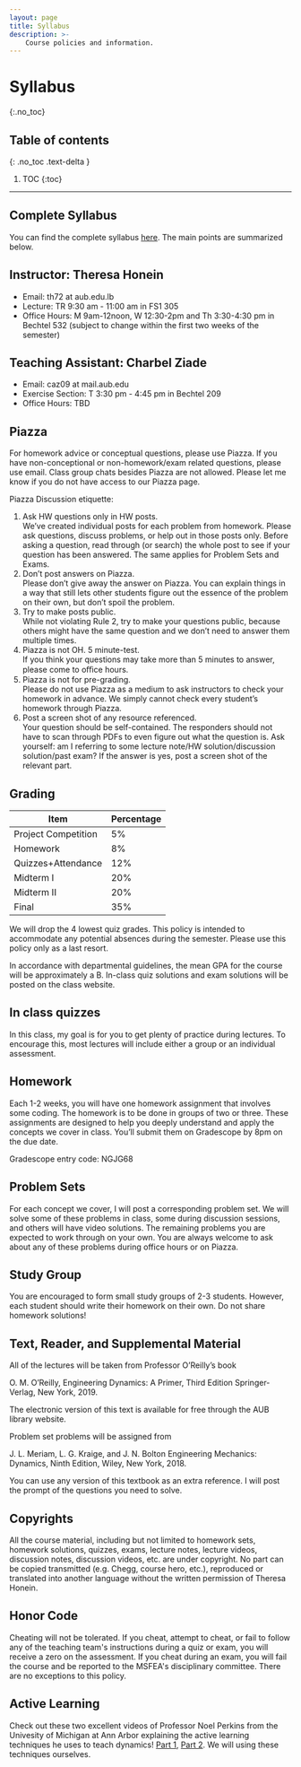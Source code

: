 ```yaml
---
layout: page
title: Syllabus
description: >-
    Course policies and information.
---
```


# Syllabus
{:.no_toc}

## Table of contents
{: .no_toc .text-delta }

1. TOC
{:toc}

---

## Complete Syllabus
You can find the complete syllabus [here](https://drive.google.com/file/d/1GaEhTCDMtyIplww_ql51YKvpQ-FzFdDF/view?usp=sharing).
The main points are summarized below.

## Instructor: Theresa Honein
- Email: th72 at aub.edu.lb
- Lecture: TR 9:30 am - 11:00 am in FS1 305
- Office Hours: M 9am-12noon, W 12:30-2pm and Th 3:30-4:30 pm in Bechtel 532 (subject to change within the first two weeks of the semester)

## Teaching Assistant: Charbel Ziade
- Email: caz09 at mail.aub.edu
- Exercise Section: T 3:30 pm - 4:45 pm in Bechtel 209
- Office Hours: TBD

## Piazza

For homework advice or conceptual questions, please use Piazza. If you have non-conceptional or non-homework/exam related questions, please use email. Class group chats besides Piazza are not allowed. Please let me know if you do not have access to our Piazza page.

Piazza Discussion etiquette:
1. Ask HW questions only in HW posts.\
We’ve created individual posts for each problem from homework. Please ask questions, discuss problems, or help out in those
posts only. Before asking a question, read through (or search) the whole post to see if your question has been answered. The same applies for Problem Sets and Exams.
2. Don’t post answers on Piazza.\
Please don’t give away the answer on Piazza. You can explain things in a way that still lets other students figure out the
essence of the problem on their own, but don’t spoil the problem.
3. Try to make posts public.\
While not violating Rule 2, try to make your questions public, because others might have the same question and we don’t
need to answer them multiple times.
4. Piazza is not OH. 5 minute-test.\
If you think your questions may take more than 5 minutes to answer, please come to oﬃce hours.
5. Piazza is not for pre-grading.\
Please do not use Piazza as a medium to ask instructors to check your homework in advance. We simply cannot check every
student’s homework through Piazza.
6. Post a screen shot of any resource referenced.\
Your question should be self-contained. The responders should not have to scan through PDFs to even figure out what the
question is. Ask yourself: am I referring to some lecture note/HW solution/discussion solution/past exam?
If the answer is yes, post a screen shot of the relevant part.

## Grading

| Item | Percentage |
| ---- | ---------- |
| Project Competition | 5% |
| Homework | 8% |
| Quizzes+Attendance | 12% |
| Midterm I | 20% |
| Midterm II | 20% |
| Final | 35% |

We will drop the 4 lowest quiz grades. This policy is intended to accommodate any potential absences during the semester. Please use this policy only as a last resort.

In accordance with departmental guidelines, the mean GPA for the course will be approximately a B. In-class quiz solutions and exam solutions will be posted on the class website.

## In class quizzes
In this class, my goal is for you to get plenty of practice during lectures. To encourage this, most lectures will include either a group or an individual assessment.

## Homework
Each 1-2 weeks, you will have one homework assignment that involves some coding. The homework is to be done in groups of two or three. These assignments are designed to help you deeply understand and apply the concepts we cover in class. You’ll submit them on Gradescope by 8pm on the due date.

Gradescope entry code: NGJG68

## Problem Sets
For each concept we cover, I will post a corresponding problem set. We will solve some of these problems in class, some during discussion sessions, and others will have video solutions. The remaining problems you are expected to work through on your own. You are always welcome to ask about any of these problems during office hours or on Piazza.

## Study Group
You are encouraged to form small study groups of 2-3 students. However, each student should write their homework on their own.
Do not share homework solutions!

## Text, Reader, and Supplemental Material
All of the lectures will be taken from Professor O’Reilly’s book

O. M. O’Reilly, Engineering Dynamics: A Primer, Third Edition
Springer-Verlag, New York, 2019.

The electronic version of this text is available for free through the AUB library website.

Problem set problems will be assigned from

J. L. Meriam, L. G. Kraige, and J. N. Bolton Engineering Mechanics: Dynamics, Ninth Edition, Wiley, New York, 2018.

You can use any version of this textbook as an extra reference. I will post the prompt of the questions you need to solve.

## Copyrights
All the course material, including but not limited to homework sets, homework solutions, quizzes, exams, lecture notes, lecture
videos, discussion notes, discussion videos, etc. are under copyright. No part can be copied transmitted (e.g. Chegg, course hero,
etc.), reproduced or translated into another language without the written permission of Theresa Honein.

## Honor Code
Cheating will not be tolerated. If you cheat, attempt to cheat, or fail to follow any of the teaching team's instructions during a quiz or exam, you will receive a zero on the assessment. If you cheat during an exam, you will fail the course and be reported to the MSFEA's disciplinary committee. There are no exceptions to this policy.

## Active Learning
Check out these two excellent videos of Professor Noel Perkins from the Univesity of Michigan at Ann Arbor explaining the active learning techniques he uses to teach dynamics! [Part 1](https://www.youtube.com/watch?v=wHEys-JHeb8), [Part 2](https://www.youtube.com/watch?v=96j69u4v-wE). We will using these techniques ourselves.
